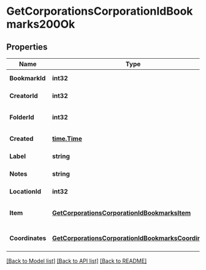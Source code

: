 # GetCorporationsCorporationIdBookmarks200Ok

## Properties
Name | Type | Description | Notes
------------ | ------------- | ------------- | -------------
**BookmarkId** | **int32** | bookmark_id integer | [default to null]
**CreatorId** | **int32** | creator_id integer | [default to null]
**FolderId** | **int32** | folder_id integer | [optional] [default to null]
**Created** | [**time.Time**](time.Time.md) | created string | [default to null]
**Label** | **string** | label string | [default to null]
**Notes** | **string** | notes string | [default to null]
**LocationId** | **int32** | location_id integer | [default to null]
**Item** | [**GetCorporationsCorporationIdBookmarksItem**](get_corporations_corporation_id_bookmarks_item.md) |  | [optional] [default to null]
**Coordinates** | [**GetCorporationsCorporationIdBookmarksCoordinates**](get_corporations_corporation_id_bookmarks_coordinates.md) |  | [optional] [default to null]

[[Back to Model list]](../README.md#documentation-for-models) [[Back to API list]](../README.md#documentation-for-api-endpoints) [[Back to README]](../README.md)


